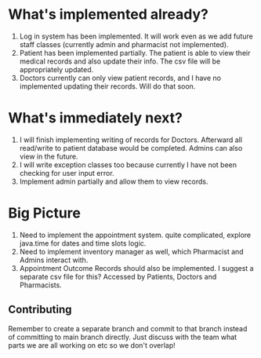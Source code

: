 # What's implemented already?

1. Log in system has been implemented. It will work even as we add future staff classes (currently admin and pharmacist not implemented).
2. Patient has been implemented partially. The patient is able to view their medical records and also update their info. The csv file will be appropriately updated.
3. Doctors currently can only view patient records, and I have no implemented updating their records. Will do that soon.

# What's immediately next?
1. I will finish implementing writing of records for Doctors. Afterward all read/write to patient database would be completed. Admins can also view in the future.
2. I will write exception classes too because currently I have not been checking for user input error.
3. Implement admin partially and allow them to view records.

# Big Picture
1. Need to implement the appointment system. quite complicated, explore java.time for dates and time slots logic.
2. Need to implement inventory manager as well, which Pharmacist and Admins interact with.
3. Appointment Outcome Records should also be implemented. I suggest a separate csv file for this? Accessed by Patients, Doctors and Pharmacists.

## Contributing
Remember to create a separate branch and commit to that branch instead of committing to main branch directly. Just discuss with the team what parts we are all working on etc so we don't overlap!
